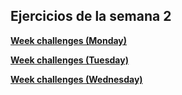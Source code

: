 Ejercicios de la semana 2
--
 [**Week challenges (Monday)**](https://github.com/d2b74/core-code-from-scratch-readme/blob/main/weekChallenges(monday-w2).md)
 
 [**Week challenges (Tuesday)**](https://github.com/d2b74/core-code-from-scratch-readme/blob/main/weekChallenges(tuesday-w2).md)
 
  [**Week challenges (Wednesday)**](https://github.com/d2b74/core-code-from-scratch-readme/blob/main/weekChallenges(wednesday-w2).md)
 
 


